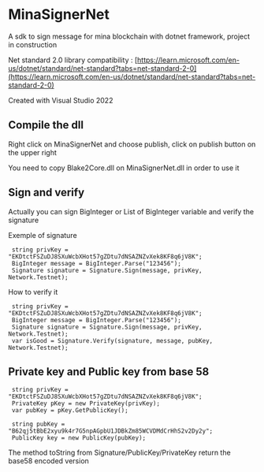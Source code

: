 # MinaSignerNet

A sdk to sign message for mina blockchain with dotnet framework, project in construction

Net standard 2.0 library compatibility : [https://learn.microsoft.com/en-us/dotnet/standard/net-standard?tabs=net-standard-2-0](https://learn.microsoft.com/en-us/dotnet/standard/net-standard?tabs=net-standard-2-0)

Created with Visual Studio 2022

## Compile the dll
Right click on MinaSignerNet and choose publish, click on publish button on the upper right

You need to copy Blake2Core.dll on MinaSignerNet.dll in order to use it

## Sign and verify

Actually you can sign BigInteger or List of BigInteger variable and verify the signature

Exemple of signature 
```
 string privKey = "EKDtctFSZuDJ8SXuWcbXHot57gZDtu7dNSAZNZvXek8KF8q6jV8K";
 BigInteger message = BigInteger.Parse("123456");          
 Signature signature = Signature.Sign(message, privKey, Network.Testnet);
```

How to verify it 
```
 string privKey = "EKDtctFSZuDJ8SXuWcbXHot57gZDtu7dNSAZNZvXek8KF8q6jV8K";
 BigInteger message = BigInteger.Parse("123456");  
 Signature signature = Signature.Sign(message, privKey, Network.Testnet);
 var isGood = Signature.Verify(signature, message, pubKey, Network.Testnet);
```

## Private key and Public key from base 58
```
 string privKey = "EKDtctFSZuDJ8SXuWcbXHot57gZDtu7dNSAZNZvXek8KF8q6jV8K";
 PrivateKey pKey = new PrivateKey(privKey);
 var pubKey = pKey.GetPublicKey();
```

```
 string pubKey = "B62qj5tBbE2xyu9k4r7G5npAGpbU1JDBkZm85WCVDMdCrHhS2v2Dy2y";
 PublicKey key = new PublicKey(pubKey);
```

The method toString from Signature/PublicKey/PrivateKey return the base58 encoded version

